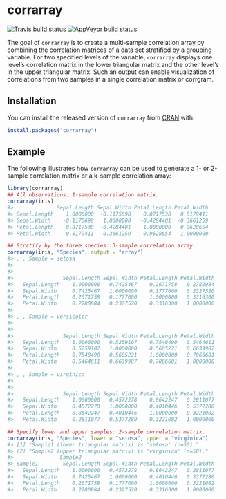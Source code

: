 
# corrarray

<!-- badges: start -->

[![Travis build
status](https://travis-ci.com/Medicine1/corrarray.svg?branch=master)](https://travis-ci.com/Medicine1/corrarray)
[![AppVeyor build
status](https://ci.appveyor.com/api/projects/status/github/Medicine1/corrarray?branch=master&svg=true)](https://ci.appveyor.com/project/Medicine1/corrarray)
<!-- badges: end -->

The goal of `corrarray` is to create a multi-sample correlation array by
combining the correlation matrices of a data set stratified by a
grouping variable. For two specified levels of the variable, `corrarray`
displays one level’s correlation matrix in the lower triangular matrix
and the other level’s in the upper triangular matrix. Such an output can
enable visualization of correlations from two samples in a single
correlation matrix or corrgram.

## Installation

You can install the released version of `corrarray` from
[CRAN](https://CRAN.R-project.org) with:

``` r
install.packages("corrarray")
```

## Example

The following illustrates how `corrarray` can be used to generate a 1-
or 2-sample correlation matrix or a k-sample correlation array:

``` r
library(corrarray)
## All observations: 1-sample correlation matrix.
corrarray(iris)
#>              Sepal.Length Sepal.Width Petal.Length Petal.Width
#> Sepal.Length    1.0000000  -0.1175698    0.8717538   0.8179411
#> Sepal.Width    -0.1175698   1.0000000   -0.4284401  -0.3661259
#> Petal.Length    0.8717538  -0.4284401    1.0000000   0.9628654
#> Petal.Width     0.8179411  -0.3661259    0.9628654   1.0000000

## Stratify by the three species: 3-sample correlation array.
corrarray(iris, "Species", output = "array")
#> , , Sample = setosa
#> 
#>               
#>                Sepal.Length Sepal.Width Petal.Length Petal.Width
#>   Sepal.Length    1.0000000   0.7425467    0.2671758   0.2780984
#>   Sepal.Width     0.7425467   1.0000000    0.1777000   0.2327520
#>   Petal.Length    0.2671758   0.1777000    1.0000000   0.3316300
#>   Petal.Width     0.2780984   0.2327520    0.3316300   1.0000000
#> 
#> , , Sample = versicolor
#> 
#>               
#>                Sepal.Length Sepal.Width Petal.Length Petal.Width
#>   Sepal.Length    1.0000000   0.5259107    0.7540490   0.5464611
#>   Sepal.Width     0.5259107   1.0000000    0.5605221   0.6639987
#>   Petal.Length    0.7540490   0.5605221    1.0000000   0.7866681
#>   Petal.Width     0.5464611   0.6639987    0.7866681   1.0000000
#> 
#> , , Sample = virginica
#> 
#>               
#>                Sepal.Length Sepal.Width Petal.Length Petal.Width
#>   Sepal.Length    1.0000000   0.4572278    0.8642247   0.2811077
#>   Sepal.Width     0.4572278   1.0000000    0.4010446   0.5377280
#>   Petal.Length    0.8642247   0.4010446    1.0000000   0.3221082
#>   Petal.Width     0.2811077   0.5377280    0.3221082   1.0000000

## Specify lower and upper samples: 2-sample correlation matrix.
corrarray(iris, "Species", lower = "setosa", upper = "virginica")
#> [1] "Sample1 (lower triangular matrix) is 'setosa' (n=50)."   
#> [2] "Sample2 (upper triangular matrix) is 'virginica' (n=50)."
#>               Sample2
#> Sample1        Sepal.Length Sepal.Width Petal.Length Petal.Width
#>   Sepal.Length    1.0000000   0.4572278    0.8642247   0.2811077
#>   Sepal.Width     0.7425467   1.0000000    0.4010446   0.5377280
#>   Petal.Length    0.2671758   0.1777000    1.0000000   0.3221082
#>   Petal.Width     0.2780984   0.2327520    0.3316300   1.0000000
```
